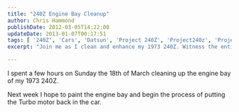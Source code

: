 ```yaml
---
title: "240Z Engine Bay Cleanup"
author: Chris Hammond
publishDate: 2012-03-05T14:22:00
updateDate: 2013-01-07T00:17:51
tags: [ '240Z', 'Cars', 'Datsun', 'Project 240Z', 'Project240z', 'Project240Zcom' ]
excerpt: "Join me as I clean and enhance my 1973 240Z. Witness the entire process of engine bay cleaning, painting, and turbo motor installation."

---
```

<P>I spent a few hours on Sunday the 18th of March cleaning up the engine bay of&nbsp;my 1973 240Z.</P> <p>Next week I hope to paint the engine bay and begin the process of putting the Turbo motor back in the car. </p><P>&nbsp;</P> <object width="425" height="350"><param name="movie" value="https://www.youtube.com/v/ANz9qkmFiy0"></param><embed src="https://www.youtube.com/v/ANz9qkmFiy0" type="application/x-shockwave-flash" width="425" height="350"></embed></object>


